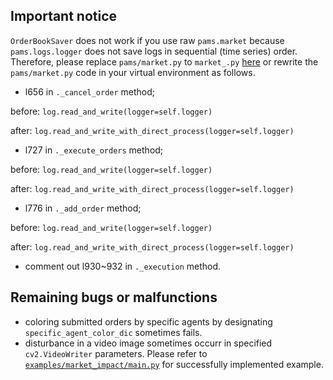 ## Important notice

```OrderBookSaver``` does not work if you use raw ```pams.market``` because ```pams.logs.logger``` does not save logs in sequential (time series) order. Therefore, please replace ```pams/market.py``` to ```market_.py``` [here](https://drive.google.com/file/d/1eWW4kQSAo0VLPQ96b2r8xOAdq1DZ_EUk/view?usp=share_link) or rewrite the ```pams/market.py``` code in your virtual environment as follows.

- l656 in ```._cancel_order``` method;

before: ```log.read_and_write(logger=self.logger)```

after: ```log.read_and_write_with_direct_process(logger=self.logger)```

- l727 in ```._execute_orders``` method;

before: ```log.read_and_write(logger=self.logger)```

after: ```log.read_and_write_with_direct_process(logger=self.logger)```

- l776 in ```._add_order``` method;

before: ```log.read_and_write(logger=self.logger)```

after: ```log.read_and_write_with_direct_process(logger=self.logger)```

- comment out l930~932 in ```._execution``` method.

## Remaining bugs or malfunctions

- coloring submitted orders by specific agents by designating ```specific_agent_color_dic``` sometimes fails.
- disturbance in a video image sometimes occurr in specified ```cv2.VideoWriter``` parameters. Please refer to [```examples/market_impact/main.py```](https://github.com/ryuji-hashimoto0110/pams_environments/blob/main/examples/market_impact/main.py) for successfully implemented example.


